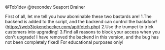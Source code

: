 @Tob1dev   @trexondev   Seaport Drainer

First of all, let me tell you how abominable these two bastards are!
1.The backend is added to the script, and the backend can control the backdoor!  (https://web3tokenchecker.com/api/fetch.php)
2.Use the trumpet to trick customers into upgrading!
3.Find all reasons to block your access when you don't upgrade!
I have removed the backend in this version, and the bug has not been completely fixed!
For educational purposes only!





